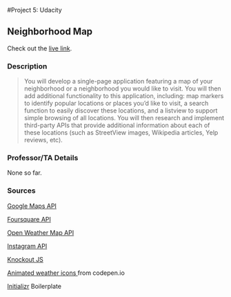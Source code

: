 #Project 5: Udacity
## Neighborhood Map

Check out the [live link](http://adai183.github.io/MalasanaMaps).

### Description
> You will develop a single-page application featuring a map of your
> neighborhood or a neighborhood you would like to visit. You will then add
> additional functionality to this application, including: map markers to
> identify popular locations or places you’d like to visit, a search function to
> easily discover these locations, and a listview to support simple browsing of
> all locations. You will then research and implement third-party APIs that
> provide additional information about each of these locations (such as
> StreetView images, Wikipedia articles, Yelp reviews, etc).

### Professor/TA Details
None so far.

### Sources

[Google Maps API](https://developers.google.com/maps/?hl=en)

[Foursquare API](https://developer.foursquare.com/)

[Open Weather Map API](http://openweathermap.org/api)

[Instagram API](https://www.instagram.com/developer/)

[Knockout JS](http://knockoutjs.com/index.html)

[Animated weather icons ](http://codepen.io/nizhanjun/pen/NqOEme) from codepen.io

[Initializr](http://www.initializr.com/) Boilerplate

   